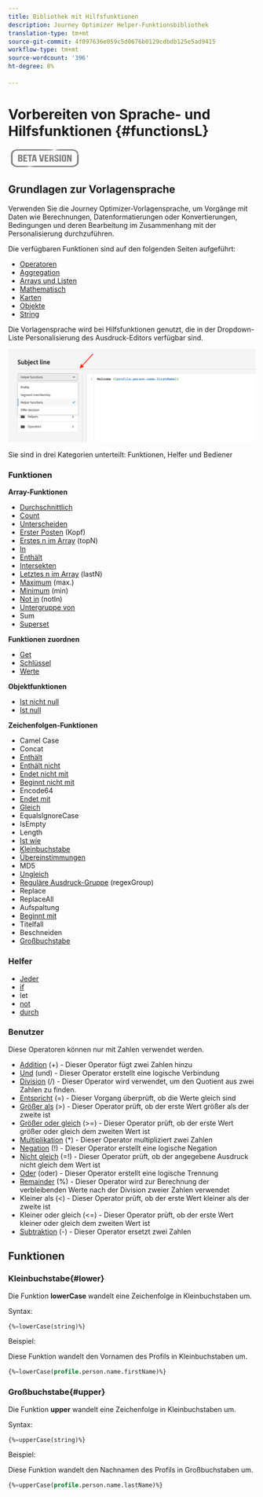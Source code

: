```yaml
---
title: Bibliothek mit Hilfsfunktionen
description: Journey Optimizer Helper-Funktionsbibliothek
translation-type: tm+mt
source-git-commit: 4f097636e059c5d0676b0129cdbdb125e5ad9415
workflow-type: tm+mt
source-wordcount: '396'
ht-degree: 8%

---
```



# Vorbereiten von Sprache- und Hilfsfunktionen {#functionsL}

![](../../assets/do-not-localize/badge.png)


## Grundlagen zur Vorlagensprache

Verwenden Sie die Journey Optimizer-Vorlagensprache, um Vorgänge mit Daten wie Berechnungen, Datenformatierungen oder Konvertierungen, Bedingungen und deren Bearbeitung im Zusammenhang mit der Personalisierung durchzuführen.

Die verfügbaren Funktionen sind auf den folgenden Seiten aufgeführt:

* [Operatoren](operators.md)
* [Aggregation](aggregation.md)
* [Arrays und Listen](arrays-list.md)
* [Mathematisch](maths.md)
* [Karten](maps.md)
* [Objekte](objects.md)
* [String ](string.md)

Die Vorlagensprache wird bei Hilfsfunktionen genutzt, die in der Dropdown-Liste Personalisierung des Ausdruck-Editors verfügbar sind.

![](../assets/access-helper-functions.png)

Sie sind in drei Kategorien unterteilt: Funktionen, Helfer und Bediener

### Funktionen

**Array-Funktionen**

* [Durchschnittlich](aggregation.md#average)
* [Count](aggregation.md#count)
* [Unterscheiden](arrays-list.md#distinct)
* [Erster Posten](arrays-list.md#head)  (Kopf)
* [Erstes n im Array](arrays-list.md#first-n)  (topN)
* [In](arrays-list.md#in)
* [Enthält](arrays-list.md#includes)
* [Intersekten](arrays-list.md#intersects)
* [Letztes n im Array](arrays-list.md#last-n)  (lastN)
* [Maximum](aggregation.md#maximum) (max.)
* [Minimum](aggregation.md#minimum)  (min)
* [Not in](arrays-list.md#notin) (notIn)
* [Untergruppe von](arrays-list.md#subset)
* Sum
* [Superset](arrays-list.md#superset)

**Funktionen zuordnen**

* [Get](maps.md#get)
* [Schlüssel](maps.md#keys)
* [Werte](maps.md#values)

**Objektfunktionen**

* [Ist nicht null](objects.md#isNotNull)
* [Ist null](objects.md#isNull)

**Zeichenfolgen-Funktionen**

* Camel Case
* Concat
* [Enthält](string.md#contains)
* [Enthält nicht](string.md#doesNotContain)
* [Endet nicht mit](string.md#doesNotEndWith)
* [Beginnt nicht mit](string.md#doesNotStartWith)
* Encode64
* [Endet mit](string.md#endsWith)
* [Gleich](string.md#equals)
* EqualsIgnoreCase
* IsEmpty
* Length
* [Ist wie](string.md#like)
* [Kleinbuchstabe](#lower)
* [Übereinstimmungen](string.md#matches)
* MD5
* [Ungleich](string.md#notEqualTo)
* [Reguläre Ausdruck-Gruppe](string.md#regexGroup) (regexGroup)
* Replace
* ReplaceAll
* Aufspaltung
* [Beginnt mit](string.md#startsWith)
* Titelfall
* Beschneiden
* [Großbuchstabe](#upper)

### Helfer

* [Jeder](../personalization-syntax.md#each)
* [if](../personalization-syntax.md#if)
* let
* [not](../personalization-syntax.md#unless)
* [durch](../personalization-syntax.md#with)

### Benutzer

Diese Operatoren können nur mit Zahlen verwendet werden.

* [Addition](maths.md#add) (+) - Dieser Operator fügt zwei Zahlen hinzu
* [Und](operators.md#and) (und) - Dieser Operator erstellt eine logische Verbindung
* [Division](maths.md#divide) (/) - Dieser Operator wird verwendet, um den Quotient aus zwei Zahlen zu finden.
* [Entspricht](operators.md#and) (=) - Dieser Vorgang überprüft, ob die Werte gleich sind
* [Größer als](operators.md#greaterthan) (>) - Dieser Operator prüft, ob der erste Wert größer als der zweite ist
* [Größer oder gleich](operators.md#greaterthanorequal)  (>=) - Dieser Operator prüft, ob der erste Wert größer oder gleich dem zweiten Wert ist
* [Multiplikation](maths.md#multiply) (*) - Dieser Operator multipliziert zwei Zahlen
* [Negation](operators.md#not) (!) - Dieser Operator erstellt eine logische Negation
* [Nicht gleich](operators.md#notequal)  (=!) - Dieser Operator prüft, ob der angegebene Ausdruck nicht gleich dem Wert ist
* [Oder](operators.md#or)  (oder) - Dieser Operator erstellt eine logische Trennung
* [Remainder](maths.md#remainder) (%) - Dieser Operator wird zur Berechnung der verbleibenden Werte nach der Division zweier Zahlen verwendet
* Kleiner als (&lt;) - Dieser Operator prüft, ob der erste Wert kleiner als der zweite ist
* Kleiner oder gleich (&lt;=) - Dieser Operator prüft, ob der erste Wert kleiner oder gleich dem zweiten Wert ist
* [Subtraktion](maths.md#substract) (-) - Dieser Operator ersetzt zwei Zahlen

## Funktionen

### Kleinbuchstabe{#lower}

Die Funktion **lowerCase** wandelt eine Zeichenfolge in Kleinbuchstaben um.

Syntax:

```sql
{%=lowerCase(string)%}
```

Beispiel:

Diese Funktion wandelt den Vornamen des Profils in Kleinbuchstaben um.

```sql
{%=lowerCase(profile.person.name.firstName)%}
```

### Großbuchstabe{#upper}

Die Funktion **upper** wandelt eine Zeichenfolge in Kleinbuchstaben um.

Syntax:

```sql
{%=upperCase(string)%}
```

Beispiel:

Diese Funktion wandelt den Nachnamen des Profils in Großbuchstaben um.

```sql
{%=upperCase(profile.person.name.lastName)%}
```

